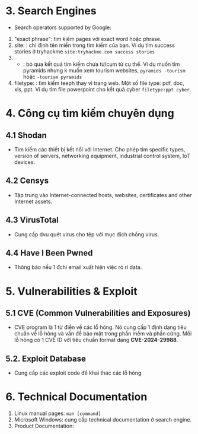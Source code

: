 # 3. Search Engines
- Search operators supported by Google:
1. "exact phrase": tìm kiếm pages với exact word hoặc phrase.
2. site: : chỉ định tên miền trong tìm kiếm của bạn. 
Ví dụ tìm success stories ở tryhackme `site:tryhackme.com success stories`
3. - : bỏ qua kết quả tìm kiếm chứa từ/cụm từ cụ thể.
Ví dụ muốn tìm pyramids nhưng k muốn xem tourism websites, `pyramids -tourism` hoặc `-tourism pyramids`
4. filetype: : tìm kiếm teeph thay vì trang web. Một số file type: pdf, doc, xls, ppt.
Ví dụ tìm file powerpoint cho kết quả cyber `filetype:ppt cyber`.

# 4. Công cụ tìm kiếm chuyên dụng
## 4.1 Shodan
- Tìm kiếm các thiết bị kết nối với Internet. Cho phép tìm specific types, version of servers, networking equipment, industrial control system, IoT devices.

## 4.2 Censys
- Tập trung vào Internet-connected hosts, websites, certificates and other Internet assets. 

## 4.3 VirusTotal
- Cung cấp dvu quét virus cho tệp với mục đích chống virus. 

## 4.4 Have I Been Pwned
- Thông báo nếu 1 đchi email xuất hiện việc rò rỉ data. 

# 5. Vulnerabilities & Exploit
## 5.1 CVE (Common Vulnerabilities and Exposures)
- CVE program là 1 từ điển về các lỗ hỏng. Nó cung cấp 1 định dạng tiêu chuẩn về lỗ hỏng và vấn đề bảo mật trong phần mềm và phần cứng. Mỗi lỗ hỏng có 1 CVE ID với tiêu chuẩn format dạng **CVE-2024-29988**.

## 5.2. Exploit Database
- Cung cấp các exploit code để khai thác các lỗ hỏng.

# 6. Technical Documentation
1. Linux manual pages: `man [command]`
2. Microsoft Windows: cung cấp technical documentation ở search engine.
3. Product Documentation: 